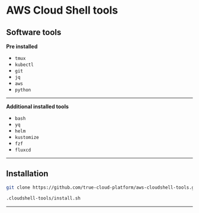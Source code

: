 # AWS Cloud Shell tools


## Software tools

**Pre installed**

- `tmux`
- `kubectl`
- `git`
- `jq`
- `aws`
- `python`
---

**Additional installed tools**

- `bash`
- `yq`
- `helm`
- `kustomize`
- `fzf`
- `fluxcd`

---
## Installation

```sh
git clone https://github.com/true-cloud-platform/aws-cloudshell-tools.git .cloudshell-tools

.cloudshell-tools/install.sh
```
---
